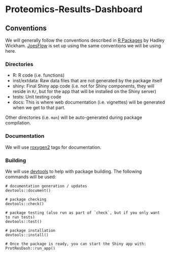 # Proteomics-Results-Dashboard

## Conventions

We will generally follow the conventions described in [R Packages](https://r-pkgs.org/) by Hadley Wickham. [JoesFlow](https://github.com/niaid/JoesFlow) is set up using the same conventions we will be using here.

### Directories

* R: R code (i.e. functions)
* inst/extdata: Raw data files that are not generated by the package itself
* shiny: Final Shiny app code (i.e. not for Shiny components, they will reside in `R/`, but for the app that will be installed on the Shiny server)
* tests: Unit testing code
* docs: This is where web documentation (i.e. vignettes) will be generated when we get to that part.

Other directories (i.e. `man`) will be auto-generated during package compilation.

### Documentation

We will use [roxygen2](https://r-pkgs.org/man.html) tags for documentation.

### Building

We will use [devtools](https://bookdown.org/rdpeng/RProgDA/the-devtools-package.html) to help with package building. The following commands will be used:

```{r}
# documentation generation / updates
devtools::document()

# package checking
devtools::check()

# package testing (also run as part of `check`, but if you only want to run tests)
devtools::test()

# package installation
devtools::install()

# Once the package is ready, you can start the Shiny app with:
ProtResDash::run_app()
```